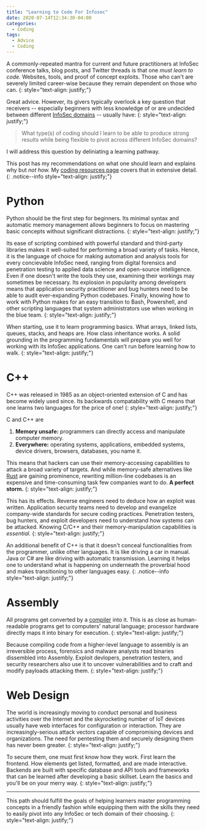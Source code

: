 ```yaml
---
title: "Learning to Code For Infosec"
date: 2020-07-14T12:34:30-04:00
categories:
  - Coding
tags:
  - Advice
  - Coding
---
```


A commonly-repeated mantra for current and future practitioners at InfoSec conference talks, blog posts, and Twitter threads is that one _must learn to code._ Websites, tools, and proof of concept exploits. Those who can't are severely limited career-wise because they remain dependent on those who can.
{: style="text-align: justify;"} 

Great advice. However, its givers typically overlook a key question that receivers -- especially beginners with less knowledge of or are undecided between different [InfoSec domains](https://medium.com/bugbountywriteup/jobs-in-information-security-infosec-93a5efc12ca2) -- usually have:
{: style="text-align: justify;"} 

> What type(s) of coding should I learn to be able to 
> produce strong results while being flexible to 
> pivot across different InfoSec domains?

I will address this question by deliniating a learning pathway.

This post has my recommendations on what one should learn and explains why but _not how._ My [coding resources page](https://secnate.github.io/resources/coding/) covers that in extensive detail.
{: .notice--info style="text-align: justify;"}

# Python

Python should be the first step for beginners. Its minimal syntax and automatic memory management allows beginners to focus on mastering basic concepts without significant distractions.
{: style="text-align: justify;"}

Its ease of scripting combined with powerful standard and third-party libraries makes it well-suited for  performing a broad variety of tasks. Hence, it is the language of choice for making automation and analysis tools for every concievable InfoSec need, ranging from digital forensics and penetration testing to applied data science and open-source intelligence. Even if one doesn't write the tools they use, examining their workings may sometimes be necessary. Its explosion in popularity among developers means that application security practitioner and bug hunters need to be able to audit ever-expanding Python codebases. Finally, knowing how to work with Python makes for an easy transition to Bash, Powershell, and other scripting languages that system administrators use when working in the blue team.
{: style="text-align: justify;"}

When starting, use it to learn programming basics. What arrays, linked lists, queues, stacks, and heaps are. How class inheritance works. A solid grounding in the programming fundamentals will prepare you well for working with its InfoSec applications. One can't run before learning how to walk.
{: style="text-align: justify;"}

# C++

C++ was released in 1985 as an object-oriented extension of C and has become widely used since. Its backwards compatability with C means that one learns two languages for the price of one!
{: style="text-align: justify;"}

C and C++ are

1. **Memory unsafe:** programmers can directly access and manipulate computer memory.
2. **Everywhere:** operating systems, applications, embedded systems, device drivers, browsers, databases, you name it.

This means that hackers can use their memory-accessing capabilities to attack a broad variety of targets. And while memory-safe alternatives like [Rust](https://en.wikipedia.org/wiki/Rust_(programming_language)) are gaining prominence, rewriting million-line codebases is an expensive and time-consuming task few companies want to do. **A perfect storm.**
{: style="text-align: justify;"} 

This has its effects. Reverse engineers need to deduce how an exploit was written. Application security teams need to develop and evangelize company-wide standards for secure coding practices. Penetration testers, bug hunters, and exploit developers need to understand how systems can be attacked. Knowing C/C++ and their memory-manipulation capabilities is _essential._
{: style="text-align: justify;"}

An additional benefit of C++ is that it doesn't conceal functionalities from the programmer, unlike other languages. It is like driving a car in manual. Java or C# are like driving with automatic transmission. Learning it helps one to understand what is happening on underneath the proverbial hood and makes transitioning to other languages easy.
{: .notice--info style="text-align: justify;"}

# Assembly

All programs get converted by a [compiler](https://en.wikipedia.org/wiki/Compiler) into it. This is as close as human-readable programs get to computers' natural language; processor hardware directly maps it into binary for execution.
{: style="text-align: justify;"}

Because compiling code from a higher-level language to assembly is an irreversible process, forensics and malware analysts read binaries dissembled into Assembly. Exploit devlopers, penetration testers, and security researchers also use it to uncover vulnerabilities and to craft and modify payloads attacking them.
{: style="text-align: justify;"}

# Web Design

The world is increasingly moving to conduct personal and business activities over the Internet and the skyrocketing number of IoT devices usually have web interfaces for configuration or interaction. They are increasingly-serious attack vectors capable of compromising devices and organizations. The need for pentesting them and securely designing them has never been greater. 
{: style="text-align: justify;"}

To secure them, one must first know how they work. First learn the frontend. How elements get listed, formatted, and are made interactive. Backends are built with specific database and API tools and frameworks that can be learned after developing a basic skillset. Learn the basics and you'll be on your merry way.
{: style="text-align: justify;"}

***

This path should fulfill the goals of helping learners master programming concepts in a friendly fashion while equipping them with the skills they need to easily pivot into any InfoSec or tech domain of their choosing.
{: style="text-align: justify;"}

